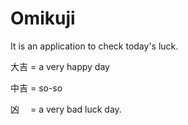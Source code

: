 # Omikuji

It is an application to check today's luck.

大吉 = a very happy day

中吉 = so-so

凶　 = a very bad luck day.
